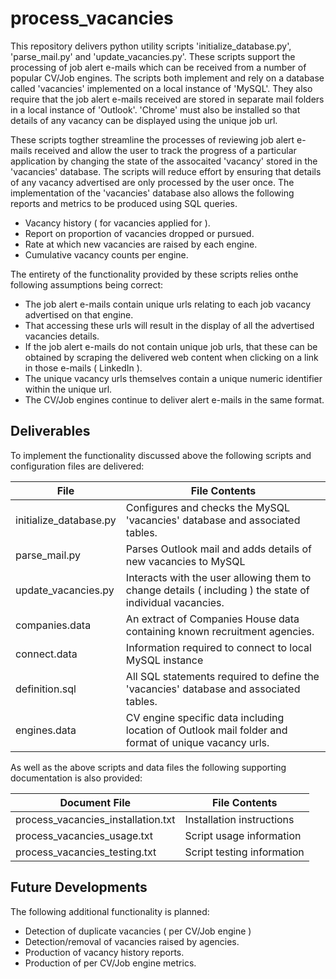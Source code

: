 # process_vacancies

This repository delivers python utility scripts 'initialize_database.py', 'parse_mail.py' and 'update_vacancies.py'. These scripts 
support the processing of job alert e-mails which can be received from a number of popular CV/Job engines. The scripts both implement 
and rely on a database called 'vacancies' implemented on a local instance of 'MySQL'. They also require that the job alert e-mails 
received are stored in separate mail folders in a local instance of 'Outlook'. 'Chrome' must also be installed so that details of any 
vacancy can be displayed using the unique job url.

These scripts togther streamline the processes of reviewing job alert e-mails received and allow the user to track the progress of 
a particular application by changing the state of the assocaited 'vacancy' stored in the 'vacancies' database. The scripts will
reduce effort by ensuring that details of any vacancy advertised are only processed by the user once. The implementation of the 
'vacancies' database also allows the following reports and metrics to be produced using SQL queries.

- Vacancy history ( for vacancies applied for ).
- Report on proportion of vacancies dropped or pursued.
- Rate at which new vacancies are raised by each engine.
- Cumulative vacancy counts per engine.

The entirety of the functionality provided by these scripts relies onthe following assumptions being correct:

- The job alert e-mails contain unique urls relating to each job vacancy advertised on that engine.
- That accessing these urls will result in the display of all the advertised vacancies details.
- If the job alert e-mails do not contain unique job urls, that these can be obtained by scraping the delivered web content
  when clicking on a link in those e-mails ( LinkedIn ).
- The unique vacancy urls themselves contain a unique numeric identifier within the unique url.
- The CV/Job engines continue to deliver alert e-mails in the same format.

Deliverables
------------
To implement the functionality discussed above the following scripts and configuration files are delivered:

File | File Contents
------------- | -------------
initialize_database.py | Configures and checks the MySQL 'vacancies' database and associated tables.
parse_mail.py | Parses Outlook mail and adds details of new vacancies to MySQL
update_vacancies.py | Interacts with the user allowing them to change details ( including ) the state of individual vacancies. 
companies.data | An extract of Companies House data containing known recruitment agencies.
connect.data | Information required to connect to local MySQL instance
definition.sql | All SQL statements required to define the 'vacancies' database and associated tables.
engines.data | CV engine specific data including location of Outlook mail folder and format of unique vacancy urls.

As well as the above scripts and data files the following supporting documentation is also provided:

Document File | File Contents
------------- | -------------
process_vacancies_installation.txt | Installation instructions
process_vacancies_usage.txt | Script usage information
process_vacancies_testing.txt | Script testing information

Future Developments
-------------------
The following additional functionality is planned:

- Detection of duplicate vacancies ( per CV/Job engine )
- Detection/removal of vacancies raised by agencies.
- Production of vacancy history reports.
- Production of per CV/Job engine metrics. 


